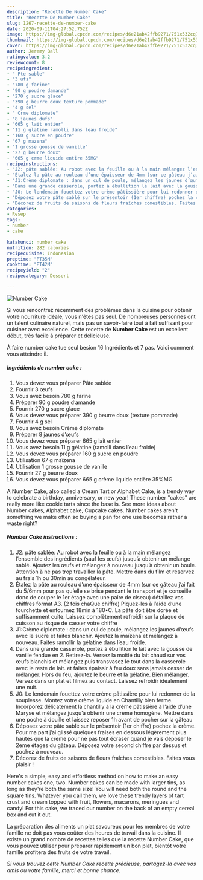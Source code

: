```yaml
---
description: "Recette De Number Cake"
title: "Recette De Number Cake"
slug: 1267-recette-de-number-cake
date: 2020-09-11T04:27:52.752Z
image: https://img-global.cpcdn.com/recipes/d6e21ab42ffb9271/751x532cq70/number-cake-photo-principale-de-la-recette.jpg
thumbnail: https://img-global.cpcdn.com/recipes/d6e21ab42ffb9271/751x532cq70/number-cake-photo-principale-de-la-recette.jpg
cover: https://img-global.cpcdn.com/recipes/d6e21ab42ffb9271/751x532cq70/number-cake-photo-principale-de-la-recette.jpg
author: Jeremy Ball
ratingvalue: 3.2
reviewcount: 8
recipeingredient:
- " Pte sable"
- "3 ufs"
- "780 g farine"
- "90 g poudre damande"
- "270 g sucre glace"
- "390 g beurre doux texture pommade"
- "4 g sel"
- " Crme diplomate"
- "8 jaunes dufs"
- "665 g lait entier"
- "11 g glatine ramolli dans leau froide"
- "160 g sucre en poudre"
- "67 g mazena"
- "1 grosse gousse de vanille"
- "27 g beurre doux"
- "665 g crme liquide entire 35MG"
recipeinstructions:
- "J2: pâte sablée: Au robot avec la feuille ou à la main mélangez l’ensemble des ingrédients (sauf les œufs) jusqu’à obtenir un mélange sablé. Ajoutez les œufs et mélangez à nouveau jusqu’à obtenir un boule. Attention à ne pas trop travailler la pâte. Mettre dans du film et réservez au frais 1h ou 30min au congélateur."
- "Étalez la pâte au rouleau d’une épaisseur de 4mm (sur ce gâteau j’ai fait du 5/6mm pour pas qu’elle se brise pendant le transport et je conseille donc de couper le 1er étage avec une paire de ciseau) détaillez vos chiffres format A3. (2 fois chaQue chiffre) Piquez-les à l’aide d’une fourchette et enfournez 18min à 180•C. La pâte doit être dorée et suffisamment cuite. Laissez complètement refroidir sur la plaque de cuisson au risque de casser votre chiffre"
- "J1:Crème diplomate : dans un cul de poule, mélangez les jaunes d’œufs avec le sucre et faites blanchir. Ajoutez la maïzena et mélangez à nouveau. Faites ramollir la gélatine dans l’eau froide."
- "Dans une grande casserole, portez à ébullition le lait avec la gousse de vanille fendue en 2. Retirez-la. Versez la moitié du lait chaud sur vos œufs blanchis et mélangez puis transvasez le tout dans la casserole avec le reste de lait. et faites épaissir à feu doux sans jamais cesser de mélanger. Hors du feu, ajoutez le beurre et la gélatine. Bien mélanger. Versez dans un plat et filmez au contact. Laissez refroidir idéalement une nuit."
- "J0: Le lendemain fouettez votre crème pâtissière pour lui redonner de la souplesse. Montez votre crème liquide en Chantilly bien ferme. Incorporez délicatement la chantilly à la crème pâtissière à l’aide d’une Maryse et mélangez jusqu’à obtenir une crème homogène. Mettre dans une poche à douille et laissez reposer 1h avant de pocher sur la gâteau"
- "Déposez votre pâte sablé sur le présentoir (1er chiffre) pochez la crème. Pour ma part j’ai glissé quelques fraises en dessous légèrement plus hautes que la crème pour ne pas tout écraser quand je vais déposer le 2eme étages du gâteau. Déposez votre second chiffre par dessus et pochez à nouveau."
- "Décorez de fruits de saisons de fleurs fraîches comestibles. Faites vous plaisir !"
categories:
- Resep
tags:
- number
- cake

katakunci: number cake 
nutrition: 282 calories
recipecuisine: Indonesian
preptime: "PT35M"
cooktime: "PT42M"
recipeyield: "2"
recipecategory: Dessert

---
```



![Number Cake](https://img-global.cpcdn.com/recipes/d6e21ab42ffb9271/751x532cq70/number-cake-photo-principale-de-la-recette.jpg)

Si vous rencontrez récemment des problèmes dans la cuisine pour obtenir votre nourriture idéale, vous n'êtes pas seul. De nombreuses personnes ont un talent culinaire naturel, mais pas un savoir-faire tout à fait suffisant pour cuisiner avec excellence. Cette recette de <strong> Number Cake </strong> est un excellent début, très facile à préparer et délicieuse.

<!--inarticleads1-->

À faire number cake tue seul besion 16 Ingrédients et 7 pas. Voici comment vous atteindre il.

##### Ingrédients de number cake :

1. Vous devez vous préparer  Pâte sablée
1. Fournir 3 œufs
1. Vous avez besoin 780 g farine
1. Préparer 90 g poudre d’amande
1. Fournir 270 g sucre glace
1. Vous devez vous préparer 390 g beurre doux (texture pommade)
1. Fournir 4 g sel
1. Vous avez besoin  Crème diplomate
1. Préparer 8 jaunes d’œufs
1. Vous devez vous préparer 665 g lait entier
1. Vous avez besoin 11 g gélatine (ramolli dans l’eau froide)
1. Vous devez vous préparer 160 g sucre en poudre
1. Utilisation 67 g maïzena
1. Utilisation 1 grosse gousse de vanille
1. Fournir 27 g beurre doux
1. Vous devez vous préparer 665 g crème liquide entière 35%MG


A Number Cake, also called a Cream Tart or Alphabet Cake, is a trendy way to celebrate a birthday, anniversary, or new year! These number &#34;cakes&#34; are really more like cookie tarts since the base is. See more ideas about Number cakes, Alphabet cake, Cupcake cakes. Number cakes aren&#39;t something we make often so buying a pan for one use becomes rather a waste right? 

<!--inarticleads2-->

##### Number Cake instructions :

1. J2: pâte sablée: Au robot avec la feuille ou à la main mélangez l’ensemble des ingrédients (sauf les œufs) jusqu’à obtenir un mélange sablé. Ajoutez les œufs et mélangez à nouveau jusqu’à obtenir un boule. Attention à ne pas trop travailler la pâte. Mettre dans du film et réservez au frais 1h ou 30min au congélateur.
1. Étalez la pâte au rouleau d’une épaisseur de 4mm (sur ce gâteau j’ai fait du 5/6mm pour pas qu’elle se brise pendant le transport et je conseille donc de couper le 1er étage avec une paire de ciseau) détaillez vos chiffres format A3. (2 fois chaQue chiffre) Piquez-les à l’aide d’une fourchette et enfournez 18min à 180•C. La pâte doit être dorée et suffisamment cuite. Laissez complètement refroidir sur la plaque de cuisson au risque de casser votre chiffre
1. J1:Crème diplomate : dans un cul de poule, mélangez les jaunes d’œufs avec le sucre et faites blanchir. Ajoutez la maïzena et mélangez à nouveau. Faites ramollir la gélatine dans l’eau froide.
1. Dans une grande casserole, portez à ébullition le lait avec la gousse de vanille fendue en 2. Retirez-la. Versez la moitié du lait chaud sur vos œufs blanchis et mélangez puis transvasez le tout dans la casserole avec le reste de lait. et faites épaissir à feu doux sans jamais cesser de mélanger. Hors du feu, ajoutez le beurre et la gélatine. Bien mélanger. Versez dans un plat et filmez au contact. Laissez refroidir idéalement une nuit.
1. J0: Le lendemain fouettez votre crème pâtissière pour lui redonner de la souplesse. Montez votre crème liquide en Chantilly bien ferme. Incorporez délicatement la chantilly à la crème pâtissière à l’aide d’une Maryse et mélangez jusqu’à obtenir une crème homogène. Mettre dans une poche à douille et laissez reposer 1h avant de pocher sur la gâteau
1. Déposez votre pâte sablé sur le présentoir (1er chiffre) pochez la crème. Pour ma part j’ai glissé quelques fraises en dessous légèrement plus hautes que la crème pour ne pas tout écraser quand je vais déposer le 2eme étages du gâteau. Déposez votre second chiffre par dessus et pochez à nouveau.
1. Décorez de fruits de saisons de fleurs fraîches comestibles. Faites vous plaisir !


Here&#39;s a simple, easy and effortless method on how to make an easy number cakes one, two. Number cakes can be made with larger tins, as long as they&#39;re both the same size! You will need both the round and the square tins. Whatever you call them, we love these trendy layers of tart crust and cream topped with fruit, flowers, macarons, meringues and candy! For this cake, we traced our number on the back of an empty cereal box and cut it out. 

<!--inarticleads1-->

<p>
La préparation des aliments un plat savoureux pour les membres de votre famille ne doit pas vous coûter des heures de travail dans la cuisine. Il existe un grand nombre de recettes telles que la recette Number Cake, que vous pouvez utiliser pour préparer rapidement un bon plat, bientôt votre famille profitera des fruits de votre travail.
</p>

<p>
<i>Si vous trouvez cette Number Cake recette précieuse, partagez-la avec vos amis ou votre famille, merci et bonne chance.</i>
</p>

